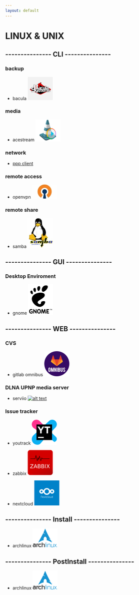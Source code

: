 ```yaml
---
layout: default
---
```


LINUX & UNIX
==

## --------------- CLI ---------------

### backup

- bacula [![alt text](/gh-images/bacula.png)](https://github.com/sanekmihailow/My_guide_instructions/tree/master-origin/CLI/backup/bacula/)

### media

- acestream [![alt text](/gh-images/acestream.png)](https://github.com/sanekmihailow/My_guide_instructions/tree/master-origin/CLI/media/acestream/)

### network

- [ppp client](https://github.com/sanekmihailow/My_guide_instructions/tree/master-origin/CLI/network/ppp)

### remote access

- openvpn [![alt text](/gh-images/openvpn.jpg)](https://github.com/sanekmihailow/My_guide_instructions/tree/master-origin/CLI/remote_access/)

### remote share

- samba [![alt text](/gh-images/samba.jpg)](https://github.com/sanekmihailow/My_guide_instructions/tree/master-origin/CLI/remote_share/)









## --------------- GUI ---------------

### Desktop Enviroment

- gnome [![alt text](/gh-images/Gnome.png)](https://github.com/sanekmihailow/My_guide_instructions/tree/master-origin/GUI/DE/Gnome/gnome_exetensions)









## --------------- WEB ---------------

### CVS

- gitlab omnibus [![alt text](/gh-images/gitlab_omnibus_logo.png)](https://github.com/sanekmihailow/My_guide_instructions/tree/master-origin/WEB/CVS/gitlab/gitlab-ce%20-omnibus/)

### DLNA UPNP media server

- serviio [![alt text](/gh-images/serviio.png)](https://github.com/sanekmihailow/My_guide_instructions/tree/master-origin/WEB/DLNA_UPNP/serviio/)

### Issue tracker

- youtrack [![alt text](/gh-images/youtrack.png)](https://github.com/sanekmihailow/My_guide_instructions/tree/master-origin/WEB/Issue%20Tracker/youtrack%20standalone/)

- zabbix [![alt text](/gh-images/zabbix.png)](https://github.com/sanekmihailow/My_guide_instructions/tree/master-origin/WEB/MONITORING/zabbix/)

- nextcloud [![alt text](/gh-images/nextcloud.png)](https://github.com/sanekmihailow/My_guide_instructions/tree/master-origin/WEB/storage/nextcloud/install/ubuntu/)








## --------------- Install ---------------

- archlinux [![alt text](/gh-images/archlinux.png)](https://github.com/sanekmihailow/My_guide_instructions/blob/master-origin/installations/distributions/arch.md)







## --------------- PostInstall ---------------

- archlinux [![alt text](/gh-images/archlinux.png)](https://github.com/sanekmihailow/My_guide_instructions/blob/master-origin/postinstallations/distributions/archlinux.md)
